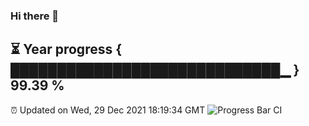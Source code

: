 ### Hi there 👋
⏳ Year progress { █████████████████████████████▁ } 99.39 %
---
⏰ Updated on Wed, 29 Dec 2021 18:19:34 GMT
![Progress Bar CI](https://github.com/liununu/liununu/workflows/Progress%20Bar%20CI/badge.svg)

